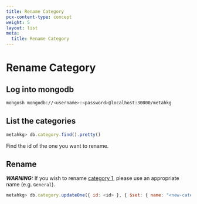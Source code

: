 ```yaml
---
title: Rename Category
pcx-content-type: concept
weight: 5
layout: list
meta:
  title: Rename Category
---
```


# Rename Category

## Log into mongodb

```bash
mongosh mongodb://<username>:<password>@localhost:30000/metahkg
```

## List the categories

```javascript
metahkg> db.category.find().pretty()
```

Find the id of the one you want to rename.

## Rename

**_WARNING:_** If you wish to rename [category 1](../category1), please use an appropriate name (e.g. `General`).

```javascript
metahkg> db.category.updateOne({ id: <id> }, { $set: { name: "<new-category-name>" } })
```
